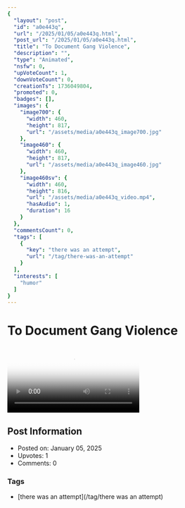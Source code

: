 ```yaml
---
{
  "layout": "post",
  "id": "a0e443q",
  "url": "/2025/01/05/a0e443q.html",
  "post_url": "/2025/01/05/a0e443q.html",
  "title": "To Document Gang Violence",
  "description": "",
  "type": "Animated",
  "nsfw": 0,
  "upVoteCount": 1,
  "downVoteCount": 0,
  "creationTs": 1736049804,
  "promoted": 0,
  "badges": [],
  "images": {
    "image700": {
      "width": 460,
      "height": 817,
      "url": "/assets/media/a0e443q_image700.jpg"
    },
    "image460": {
      "width": 460,
      "height": 817,
      "url": "/assets/media/a0e443q_image460.jpg"
    },
    "image460sv": {
      "width": 460,
      "height": 816,
      "url": "/assets/media/a0e443q_video.mp4",
      "hasAudio": 1,
      "duration": 16
    }
  },
  "commentsCount": 0,
  "tags": [
    {
      "key": "there was an attempt",
      "url": "/tag/there-was-an-attempt"
    }
  ],
  "interests": [
    "humor"
  ]
}
---
```


# To Document Gang Violence

<video controls playsinline loop poster="/assets/media/a0e443q_image460.jpg">
  <source src="/assets/media/a0e443q_video.mp4" type="video/mp4">
  Your browser does not support the video tag.
</video>

## Post Information

- Posted on: January 05, 2025
- Upvotes: 1
- Comments: 0

### Tags

- [there was an attempt](/tag/there was an attempt)
